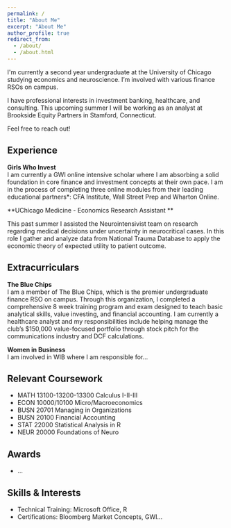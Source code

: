 ```yaml
---
permalink: /
title: "About Me"
excerpt: "About Me"
author_profile: true
redirect_from: 
  - /about/
  - /about.html
---
```


I'm currently a second year undergraduate at the University of Chicago studying economics and neuroscience. I’m involved with various finance RSOs on campus.

I have professional interests in investment banking, healthcare, and consulting. This upcoming summer I will be working as an analyst at Brookside Equity Partners in Stamford, Connecticut. 

Feel free to reach out!

Experience
------
**Girls Who Invest**<br />
I am currently a GWI online intensive scholar where I am absorbing a solid foundation in core finance and investment concepts at their own pace. I am in the process of completing three online modules from their leading educational partners*: CFA Institute, Wall Street Prep and Wharton Online. 

**UChicago Medicine - Economics Research Assistant **<br />

This past summer I assisted the Neurointensivist team on research regarding medical decisions under uncertainty in neurocritical cases. In this role I gather and analyze data from National Trauma Database to apply the economic theory of expected utility to patient outcome.

Extracurriculars
------

**The Blue Chips**<br />
I am a member of The Blue Chips, which is the premier undergraduate finance RSO on campus. Through this organization, I completed a comprehensive 8 week training program and exam designed to teach basic analytical skills, value investing, and financial accounting. I am currently a healthcare analyst and my responsibilities include helping manage the club’s $150,000 value-focused portfolio through stock pitch for the communications industry and DCF calculations. 

**Women in Business**<br />
I am involved in WIB where I am responsible for...

Relevant Coursework
------

- MATH 13100-13200-13300 Calculus I-II-III
- ECON 10000/10100 Micro/Macroeconomics
- BUSN 20701 Managing in Organizations
- BUSN 20100 Financial Accounting
- STAT 22000 Statistical Analysis in R
- NEUR 20000 Foundations of Neuro

Awards
------
- ...

Skills & Interests
------
- Technical Training: Microsoft Office, R
- Certifications: Bloomberg Market Concepts, GWI...
